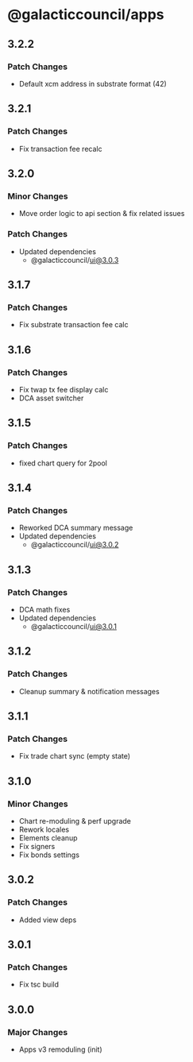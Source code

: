 # @galacticcouncil/apps

## 3.2.2

### Patch Changes

- Default xcm address in substrate format (42)

## 3.2.1

### Patch Changes

- Fix transaction fee recalc

## 3.2.0

### Minor Changes

- Move order logic to api section & fix related issues

### Patch Changes

- Updated dependencies
  - @galacticcouncil/ui@3.0.3

## 3.1.7

### Patch Changes

- Fix substrate transaction fee calc

## 3.1.6

### Patch Changes

- Fix twap tx fee display calc
- DCA asset switcher

## 3.1.5

### Patch Changes

- fixed chart query for 2pool

## 3.1.4

### Patch Changes

- Reworked DCA summary message
- Updated dependencies
  - @galacticcouncil/ui@3.0.2

## 3.1.3

### Patch Changes

- DCA math fixes
- Updated dependencies
  - @galacticcouncil/ui@3.0.1

## 3.1.2

### Patch Changes

- Cleanup summary & notification messages

## 3.1.1

### Patch Changes

- Fix trade chart sync (empty state)

## 3.1.0

### Minor Changes

- Chart re-moduling & perf upgrade
- Rework locales
- Elements cleanup
- Fix signers
- Fix bonds settings

## 3.0.2

### Patch Changes

- Added view deps

## 3.0.1

### Patch Changes

- Fix tsc build

## 3.0.0

### Major Changes

- Apps v3 remoduling (init)
